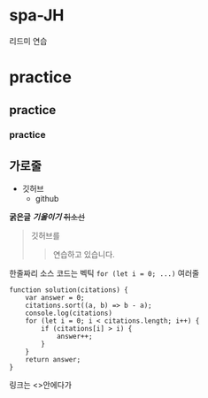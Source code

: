 # spa-JH
리드미 연습
# practice
## practice
### practice
가로줄
----
- 깃허브
  - github

**굵은글** ***기울이기*** ~~취소선~~

> 깃허브를
>> 연습하고 있습니다.

한줄짜리 소스 코드는 벡틱 `for (let i = 0; ...)`
여러줄
```
function solution(citations) {
    var answer = 0;
    citations.sort((a, b) => b - a);
    console.log(citations)
    for (let i = 0; i < citations.length; i++) {
        if (citations[i] > i) {
            answer++;
        }
    }
    return answer;
}
```
링크는 <>안에다가
